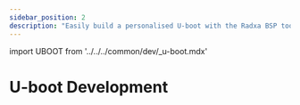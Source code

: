 ```yaml
---
sidebar_position: 2
description: "Easily build a personalised U-boot with the Radxa BSP tool to start the innovation journey of smart hardware"
---
```


import UBOOT from '../../../common/dev/\_u-boot.mdx'

# U-boot Development

<UBOOT model="Radxa ROCK Pi S" profile="latest" product="rockpis"/>
